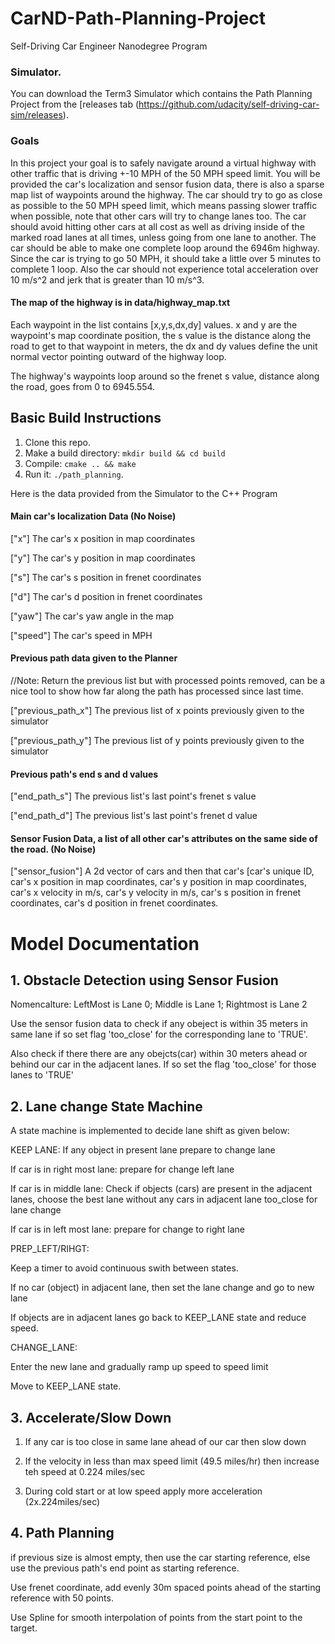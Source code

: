 # CarND-Path-Planning-Project
Self-Driving Car Engineer Nanodegree Program
   
### Simulator.
You can download the Term3 Simulator which contains the Path Planning Project from the [releases tab (https://github.com/udacity/self-driving-car-sim/releases).

### Goals
In this project your goal is to safely navigate around a virtual highway with other traffic that is driving +-10 MPH of the 50 MPH speed limit. You will be provided the car's localization and sensor fusion data, there is also a sparse map list of waypoints around the highway. The car should try to go as close as possible to the 50 MPH speed limit, which means passing slower traffic when possible, note that other cars will try to change lanes too. The car should avoid hitting other cars at all cost as well as driving inside of the marked road lanes at all times, unless going from one lane to another. The car should be able to make one complete loop around the 6946m highway. Since the car is trying to go 50 MPH, it should take a little over 5 minutes to complete 1 loop. Also the car should not experience total acceleration over 10 m/s^2 and jerk that is greater than 10 m/s^3.

#### The map of the highway is in data/highway_map.txt
Each waypoint in the list contains  [x,y,s,dx,dy] values. x and y are the waypoint's map coordinate position, the s value is the distance along the road to get to that waypoint in meters, the dx and dy values define the unit normal vector pointing outward of the highway loop.

The highway's waypoints loop around so the frenet s value, distance along the road, goes from 0 to 6945.554.

## Basic Build Instructions

1. Clone this repo.
2. Make a build directory: `mkdir build && cd build`
3. Compile: `cmake .. && make`
4. Run it: `./path_planning`.

Here is the data provided from the Simulator to the C++ Program

#### Main car's localization Data (No Noise)

["x"] The car's x position in map coordinates

["y"] The car's y position in map coordinates

["s"] The car's s position in frenet coordinates

["d"] The car's d position in frenet coordinates

["yaw"] The car's yaw angle in the map

["speed"] The car's speed in MPH

#### Previous path data given to the Planner

//Note: Return the previous list but with processed points removed, can be a nice tool to show how far along
the path has processed since last time. 

["previous_path_x"] The previous list of x points previously given to the simulator

["previous_path_y"] The previous list of y points previously given to the simulator

#### Previous path's end s and d values 

["end_path_s"] The previous list's last point's frenet s value

["end_path_d"] The previous list's last point's frenet d value

#### Sensor Fusion Data, a list of all other car's attributes on the same side of the road. (No Noise)

["sensor_fusion"] A 2d vector of cars and then that car's [car's unique ID, car's x position in map coordinates, car's y position in map coordinates, car's x velocity in m/s, car's y velocity in m/s, car's s position in frenet coordinates, car's d position in frenet coordinates. 

# Model Documentation

## 1. Obstacle Detection using Sensor Fusion

Nomencalture: LeftMost is Lane 0; Middle is Lane 1; Rightmost is Lane 2

Use the sensor fusion data to check if any obeject is within 35 meters in same lane if so set flag 'too_close' for the corresponding lane to 'TRUE'. 

Also check if there there are any obejcts(car) within 30 meters ahead or behind our car in the adjacent lanes. If so set the flag 'too_close' for those lanes to 'TRUE'

## 2. Lane change State Machine

A state machine is implemented to decide lane shift as given below:

KEEP LANE: If any object in present lane prepare to change lane
   
   If car is in right most lane: prepare for change left lane
   
   If car is in middle lane: Check if objects (cars) are present in the adjacent lanes, choose the best lane without any cars in adjacent lane too_close for lane change
   
   If car is in left most lane: prepare for change to right lane 

PREP_LEFT/RIHGT: 
   
   Keep a timer to avoid continuous swith between states.
   
   If no car (object) in adjacent lane, then set the lane change and go to new lane
   
   If objects are in adjacent lanes go back to KEEP_LANE state and reduce speed.

CHANGE_LANE:
   
   Enter the new lane and gradually ramp up speed to speed limit
   
   Move to KEEP_LANE state.
   
## 3. Accelerate/Slow Down

1. If any car is too close in same lane ahead of our car then slow down

2. If the velocity in less than max speed limit (49.5 miles/hr) then increase teh speed at 0.224 miles/sec

3. During cold start or at low speed apply more acceleration (2x.224miles/sec)

## 4. Path Planning

if previous size is almost empty, then use the car starting reference, else use the previous path's end point as starting reference.

Use frenet coordinate, add evenly 30m spaced points ahead of the starting reference with 50 points. 

Use Spline for smooth interpolation of points from the start point to the target.
